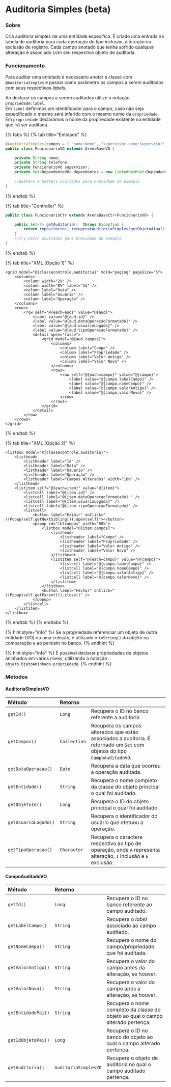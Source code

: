 # Auditoria Simples \(beta\)

### Sobre

Cria auditoria simples de uma entidade específica. É criado uma entrada na tabela de auditoria para cada operação do tipo inclusão, alteração ou exclusão de registro. Cada campo anotado que tenha sofrido qualquer alteração é associado com seu respectivo objeto de auditoria. 

### Funcionamento

Para auditar uma entidade é necessário anotar a classe com `@AuditoriaSimples` e passar como parâmetro os campos a serem auditados com seus respectivos _labels._  

Ao declarar os campos a serem auditados utilize a notação `propriedade:label`.   
Em  `label` definimos um identificador para o campo, caso não seja especificado o mesmo será inferido com o mesmo nome da `propriedade`.   
Em `propriedade` declaramos o nome da propriedade existente na entidade que irá ser auditada. 

{% tabs %}
{% tab title="Entidade" %}
```java
@AuditoriaSimples(campos = { "nome:Nome", "supervisor.nome:Supervisor", "dependentes:Lista de Dependentes", "dependentes.nome:Nomes dos Dependentes:" })
public class FuncionarioVO extends ArenaBaseVO {

    private String nome;
    private String telefone;
    private FuncionarioVO supervisor;
    private Set<DependenteVO> dependentes = new LinkedHashSet<DependenteVO>(); 
    
    //Getters e Setters ocultados para brevidade do exemplo    
}
```
{% endtab %}

{% tab title="Controller" %}
```java
public class FuncionarioCtr extends ArenaBaseCtr<FuncionarioVO> {

    public Set<?> getAuditoria()  throws Exception {
        return repositorio().recuperarAuditoriaSimples(getObjetoAtual());
    }
    //try-catch ocultados para brevidade do exemplo
}
```
{% endtab %}

{% tab title="XML \(Opção 1\)" %}
```markup
<grid model="@{classecontrole.auditoria}" mold="paging" pageSize="5">
    <columns>
        <column width="2%" />
        <column width="8%" label="Id" />
        <column label="Data" />
        <column label="Usuário" />
        <column label="Operação" />
    </columns>
    <rows>
        <row self="@{each=aud}" value="@{aud}">
            <label value="@{aud.id}" />
            <label value="@{aud.dataOperacaoFormatado}" />
            <label value="@{aud.usuarioLogado}" />
            <label value="@{aud.tipoOperacaoFormatado}" />
            <detail open="false">
                <grid model="@{aud.campos}">
                    <columns>
                        <column label="Campo" />
                        <column label="Propriedade" />
                        <column label="Valor Antigo" />
                        <column label="Valor Novo" />
                    </columns>
                    <rows>
                        <row self="@{each=campo}" value="@{campo}">
                            <label value="@{campo.labelCampo}" />
                            <label value="@{campo.nomeCampo}" />
                            <label value="@{campo.valorAntigo}" />
                            <label value="@{campo.valorNovo}" />
                        </row>
                    </rows>
                </grid>
            </detail>
        </row>
    </rows>
</grid>
```
{% endtab %}

{% tab title="XML \(Opção 2\)" %}
```markup
<listbox model="@{classecontrole.auditoria}">
    <listhead>
        <listheader label="Id" />
        <listheader label="Data" />
        <listheader label="Usuário" />
        <listheader label="Operação" />
        <listheader label="Campos Alterados" width="10%" />
    </listhead>
    <listitem self="@{each=item}" value="@{item}">
        <listcell label="@{item.id}" />
        <listcell label="@{item.dataOperacaoFormatado} " />
        <listcell label="@{item.usuarioLogado}" />
        <listcell label="@{item.tipoOperacaoFormatado}" />
        <listcell>
            <button label="Exibir" onClick="((Popup)self.getNextSibling()).open(self)"></button>
            <popup id="tblcampos" width="80%">
                <listbox model="@{item.campos}">
                    <listhead>
                        <listheader label="Campo" />
                        <listheader label="Propriedade" />
                        <listheader label="Valor Antigo" />
                        <listheader label="Valor Novo" />
                    </listhead>
                    <listitem self="@{each=campo}" value="@{campo}">
                        <listcell label="@{campo.labelCampo}" />
                        <listcell label="@{campo.nomeCampo}" />
                        <listcell label="@{campo.valorAntigo}" />
                        <listcell label="@{campo.valorNovo}" />
                    </listitem>
                </listbox>
                <button label="Fechar" onClick="((Popup)self.getParent()).close()" />
            </popup>
        </listcell>
    </listitem>
</listbox>
```
{% endtab %}
{% endtabs %}

{% hint style="info" %}
Se a propriedade referenciar um objeto de outra entidade \(VO\) ou uma coleção, é utilizado o `toString()` do objeto na comparação e ao persistir no banco.
{% endhint %}

{% hint style="info" %}
É possível declarar propriedades de objetos aninhados em vários níveis, utilizando a notação `objeto.bjetoAninhado.propriedade`.
{% endhint %}

### Métodos

#### AuditoriaSimplesVO

| **Método** | **Retorno** |  |
| :--- | :--- | :--- |
|  `getId()` | `Long` |  Recupera o ID no banco referente a auditoria. |
| `getCampos()` | `Collection` | Recupera os campos alterados que estão associados a auditoria. É retornado um `Set` com objetos do tipo `CampoAuditadoVO`. |
| `getDataOperacao()` | `Date` | Recupera a data que ocorreu a operação auditada. |
| `getEntidade()` | `String` | Recupera o nome completo da classe do objeto principal o qual foi auditado. |
| `getObjetoId()` | `Long` | Recupera o ID do objeto principal o qual foi auditado. |
| `getUsuarioLogado()` | `String` | Recupera o identificador do usuário que efetuou a operação. |
| `getTipoOperacao()` | `Character` | Recupera o caractere respectivo ao tipo de operação, onde `A` representa alteração, `I` inclusão e `E` exclusão. |

#### CampoAuditadoVO

| **Método** | **Retorno** |  |
| :--- | :--- | :--- |
| `getId()` | `Long` | Recupera o ID no banco referente ao campo auditado. |
| `getLabelCampo()` | `String` | Recupera o _label_ associado ao campo auditado. |
| `getNomeCampo()` | `String` | Recupera o nome do campo/propriedade que foi auditada.  |
| `getValorAntigo()` | `String` | Recupera o valor  do campo antes da alteração, se houver. |
| `getValorNovo()` | `String` | Recupera o valor do campo após a alteração, se houver. |
| `getEntidadePai()` | `String` | Recupera o nome completo da classe do objeto ao qual o campo alterado pertença. |
| `getIdObjetoPai()` | `Long` | Recupera o ID no banco do objeto ao qual o campo alterado pertença. |
| `getAuditoria()` | `AuditoriaSimplesVO` | Recupera o objeto de auditoria no qual o campo auditado pertença. |

